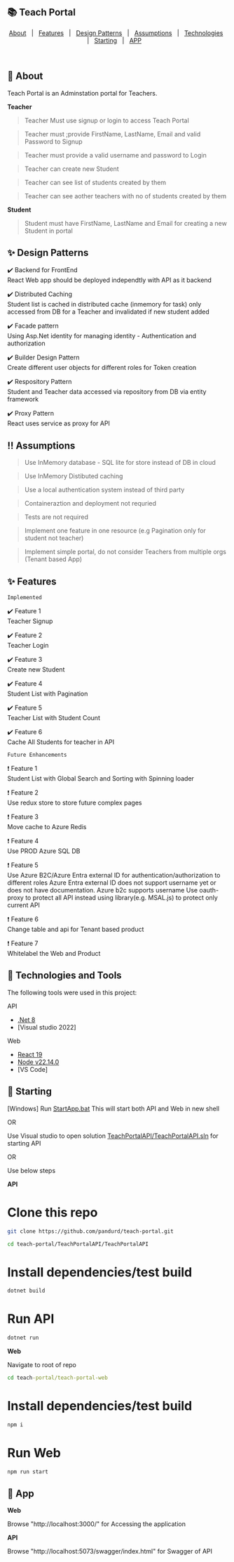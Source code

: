 

## :books: Teach Portal ##

<p align="center">
  <a href="#dart-about">About</a> &#xa0; | &#xa0; 
  <a href="#sparkles-features">Features</a> &#xa0; | &#xa0;
  <a href="#sparkles-Design-Patterns-implemented">Design Patterns</a> &#xa0; | &#xa0;
  <a href="#bangbang-Assumptions">Assumptions</a> &#xa0; | &#xa0;
  <a href="#rocket-technologies_and_tools">Technologies</a> &#xa0; | &#xa0;
  <a href="#running-starting">Starting</a> &#xa0; | &#xa0;
  <a href="#checkered_flag-app">APP</a> &#xa0;  &#xa0;
</p>

<br>

## :dart: About ##

Teach Portal is an Adminstation portal for Teachers.

**Teacher**
> Teacher Must use signup or login to access Teach Portal

> Teacher must ;provide FirstName, LastName, Email and valid Password to Signup

> Teacher must provide a valid username and password to Login

> Teacher can create new Student

> Teacher can see list of students created by them

> Teacher can see aother teachers with no of students created by them

**Student**
> Student must have FirstName, LastName and Email for creating a new Student in portal


## :sparkles: Design Patterns ##

:heavy_check_mark: Backend for FrontEnd \
React Web app should be deployed independtly with API as it backend

:heavy_check_mark: Distributed Caching \
Student list is cached in distributed cache (inmemory for task) only accessed from DB for a Teacher and invalidated if new student added

:heavy_check_mark: Facade pattern \
Using Asp.Net identity for managing identity - Authentication and authorization

:heavy_check_mark: Builder Design Pattern \
Create different user objects for different roles for Token creation

:heavy_check_mark: Respository Pattern \
Student and Teacher data accessed via repository from DB via entity framework

:heavy_check_mark: Proxy Pattern \
React uses service as proxy for API

## :bangbang: Assumptions ##

> Use InMemory database - SQL lite for store instead of DB in cloud

> Use InMemory Distibuted caching

> Use a local authentication system instead of third party

> Containeraztion and deployment not requried

> Tests are not required

> Implement one feature in one resource (e.g Pagination only for student not teacher)

> Implement simple portal, do not consider Teachers from multiple orgs (Tenant based App)

## :sparkles: Features ##

`Implemented`

:heavy_check_mark: Feature 1\
Teacher Signup

:heavy_check_mark: Feature 2\
Teacher Login

:heavy_check_mark: Feature 3\
Create new Student

:heavy_check_mark: Feature 4\
Student List with Pagination

:heavy_check_mark: Feature 5\
Teacher List with Student Count

:heavy_check_mark: Feature 6\
Cache All Students for teacher in API

`Future Enhancements`

:heavy_exclamation_mark: Feature 1\
Student List with Global Search and Sorting with Spinning loader

:heavy_exclamation_mark: Feature 2\
Use redux store to store future complex pages

:heavy_exclamation_mark: Feature 3\
Move cache to Azure Redis

:heavy_exclamation_mark: Feature 4\
Use PROD Azure SQL DB

:heavy_exclamation_mark: Feature 5\
Use Azure B2C/Azure Entra external ID for authentication/authorization to different roles
Azure Entra external ID does not support username yet or does not have documentation.
Azure b2c supports username
Use oauth-proxy to protect all API instead using library(e.g. MSAL.js) to protect only current API

:heavy_exclamation_mark: Feature 6\
Change table and api for Tenant based product

:heavy_exclamation_mark: Feature 7\
Whitelabel the Web and Product

## :rocket: Technologies and Tools ##

The following tools were used in this project:

API
- [.Net 8](https://dotnet.microsoft.com/en-us/download/dotnet/8.0)
- [Visual studio 2022]

Web
- [React 19](https://react.dev/blog/2024/12/05/react-19)
- [Node v22.14.0](https://nodejs.org/en/download)
- [VS Code]


## :running: Starting ##

[Windows]
Run [StartApp.bat](https://github.com/pandurd/teach-portal/blob/main/StartApp.bat)
This will start both API and Web in new shell

OR

Use Visual studio to open solution [TeachPortalAPI/TeachPortalAPI.sln](https://github.com/pandurd/teach-portal/blob/main/TeachPortalAPI/TeachPortalAPI.sln) for starting API

OR

Use below steps

**API**

# Clone this repo
```bash
git clone https://github.com/pandurd/teach-portal.git
```

```bash
cd teach-portal/TeachPortalAPI/TeachPortalAPI
```

# Install dependencies/test build
```bash
dotnet build
```

# Run API
```bash
dotnet run
```


**Web**

Navigate to root of repo

```cmd
cd teach-portal/teach-portal-web
```

# Install dependencies/test build
```bash
npm i
```

# Run Web
```bash
npm run start
```

## :checkered_flag: App ##

**Web**

Browse "http://localhost:3000/" for Accessing the application

**API**

Browse "http://localhost:5073/swagger/index.html" for Swagger of API


